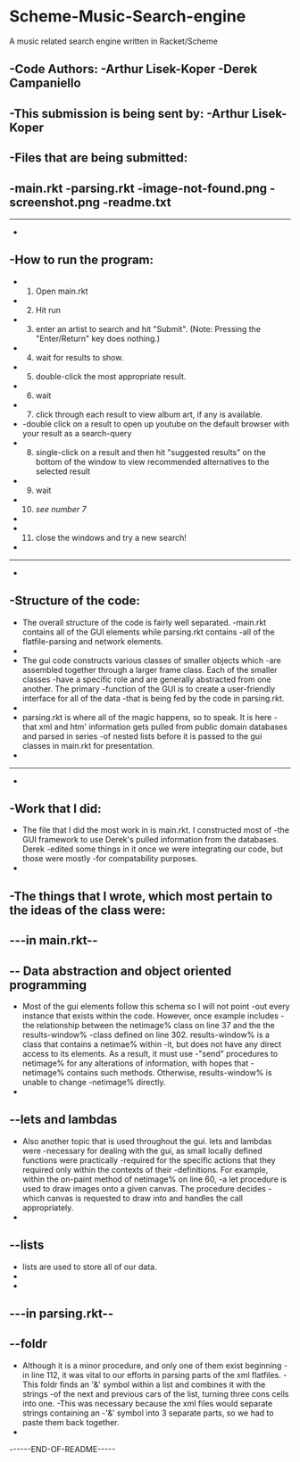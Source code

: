 # Scheme-Music-Search-engine
A music related search engine written in Racket/Scheme

-Code Authors:
-Arthur Lisek-Koper
-Derek Campaniello
-
-This submission is being sent by:
-Arthur Lisek-Koper
-
-Files that are being submitted:
-
-main.rkt
-parsing.rkt
-image-not-found.png
-screenshot.png
-readme.txt
-
---------------------------
-
-How to run the program:
-
- 1) Open main.rkt
- 2) Hit run
- 3) enter an artist to search and hit "Submit". (Note: Pressing the "Enter/Return" key does nothing.)
- 4) wait for results to show.
- 5) double-click the most appropriate result.
- 6) wait
- 7) click through each result to view album art, if any is available.
- -double click on a result to open up youtube on the default browser with your result as a search-query
- 8) single-click on a result and then hit "suggested results" on the bottom of the window to view recommended alternatives to the selected result
- 9) wait
- 10) *see number 7*
-
- 11) close the windows and try a new search!
-
---------------------------
-
-Structure of the code:
-
- The overall structure of the code is fairly well separated.
-main.rkt contains all of the GUI elements while parsing.rkt contains
-all of the flatfile-parsing and network elements.
-
- The gui code constructs various classes of smaller objects which
-are assembled together through a larger frame class. Each of the smaller classes
-have a specific role and are generally abstracted from one another. The primary
-function of the GUI is to create a user-friendly interface for all of the data
-that is being fed by the code in parsing.rkt.
-
- parsing.rkt is where all of the magic happens, so to speak. It is here
-that xml and htm' information gets pulled from public domain databases and parsed in series
-of nested lists before it is passed to the gui classes in main.rkt for presentation.
-
---------------------------
-
-Work that I did:
-
- The file that I did the most work in is main.rkt. I constructed most of
-the GUI framework to use Derek's pulled information from the databases. Derek
-edited some things in it once we were integrating our code, but those were mostly
-for compatability purposes.
-
-The things that I wrote, which most pertain to the ideas of the class were:
-
---in main.rkt--
-
-- Data abstraction and object oriented programming
-
- Most of the gui elements follow this schema so I will not point
-out every instance that exists within the code. However, once example includes
-the relationship between the netimage% class on line 37 and the the results-window%
-class defined on line 302. results-window% is a class that contains a netimae% within
-it, but does not have any direct access to its elements. As a result, it must use
-"send" procedures to netimage% for any alterations of information, with hopes that
-netimage% contains such methods. Otherwise, results-window% is unable to change
-netimage% directly.
-
--lets and lambdas
-
- Also another topic that is used throughout the gui. lets and lambdas were
-necessary for dealing with the gui, as small locally defined functions were practically
-required for the specific actions that they required only within the contexts of their
-definitions. For example, within the on-paint method of netimage% on line 60,
-a let procedure is used to draw images onto a given canvas. The procedure decides
-which canvas is requested to draw into and handles the call appropriately.
-
--lists
-
- lists are used to store all of our data.
-
-
---in parsing.rkt--
-
--foldr
-
- Although it is a minor procedure, and only one of them exist beginning
-in line 112, it was vital to our efforts in parsing parts of the xml flatfiles.
-This foldr finds an '&' symbol within a list and combines it with the strings
-of the next and previous cars of the list, turning three cons cells into one.
-This was necessary because the xml files would separate strings containing an
-'&' symbol into 3 separate parts, so we had to paste them back together.
-
------END-OF-README-----

